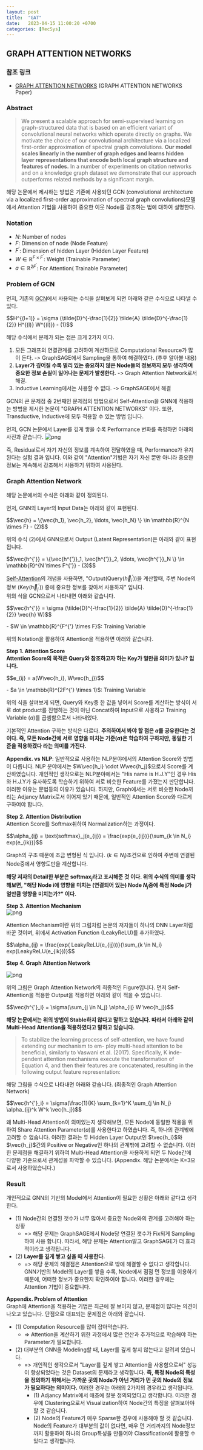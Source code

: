 ```yaml
---
layout: post
title:  "GAT"
date:   2023-04-15 11:00:20 +0700
categories: [RecSys]
---
```

<script type="text/x-mathjax-config">
MathJax.Hub.Config({tex2jax: {inlineMath: [['<span>$$','<span>$$'], ['\\(','\\)']]}});
</script>
<script type="text/javascript" src="https://cdn.mathjax.org/mathjax/latest/MathJax.js?config=TeX-MML-AM_CHTML">
</script>

## GRAPH ATTENTION NETWORKS

### 참조 링크

- <a href="https://arxiv.org/abs/1710.10903">GRAPH ATTENTION NETWORKS</a> (GRAPH ATTENTION NETWORKS Paper)

### Abstract
>We present a scalable approach for semi-supervised learning on graph-structured data that is based on an efficient variant of convolutional neural networks which operate directly on graphs. We motivate the choice of our convolutional architecture via a localized first-order approximation of spectral graph convolutions. **Our model scales linearly in the number of graph edges and learns hidden layer representations that encode both local graph structure and features of nodes.** In a number of experiments on citation networks and on a knowledge graph dataset we demonstrate that our approach outperforms related methods by a significant margin.

해당 논문에서 제시하는 방법은 기존에 사용되던 GCN (convolutional architecture via a localized first-order approximation of spectral graph convolutions)모델에서 Attention 기법을 사용하여 중요한 이웃 Node를 강조하는 법에 대하여 설명한다.

### Notation

- <span>$N$</span>: Number of nodes
- <span>$F$</span>: Dimension of node (Node Feature)
- <span>$F^{'}$</span>: Dimension of hidden Layer (Hidden Layer Feature)
- <span>$W \in \mathbb{R}^{F \times F^{'}}$</span>: Weight (Trainable Parameter)
- <span>$a \in \mathbb{R}^{2F^{'}}$</span>: For Attention( Trainable Parameter)

### Problem of GCN

먼저, 기존의 <a href="">GCN</a>에서 사용되는 수식을 살펴보게 되면 아래와 같은 수식으로 나타낼 수 있다.
<p>$$H^{(l+1)} = \sigma (\tilde{D}^{-\frac{1}{2}} \tilde{A} \tilde{D}^{-\frac{1}{2}} H^{(l)} W^{(l)}) - (1)$$</p>

해당 수식에서 문제가 되는 점은 크게 2가지 이다.
1. 모든 그래프의 연결관계를 고려하여 계산하므로 Computational Resource가 많이 든다. -> GraphSAGE에서 Sampling을 통하여 해결하였다. (추후 알아볼 내용)
2. **Layer가 깊어질 수록 멀리 있는 중요하지 않은 Node들의 정보까지 모두 생각하여 중요한 정보 손실이 일어나는 문제가 발생한다.** -> Graph Attention Network로서 해결.
3. Inductive Learning에서는 사용할 수 없다. -> GraphSAGE에서 해결

GCN의 큰 문제점 중 2번째인 문제점의 방법으로서 Self-Attention을 GNN에 적용하는 방법을 제시한 논문이 "GRAPH ATTENTION NETWORKS" 이다. 또한, Transductive, Inductive에 모두 적용할 수 있는 방법 입니다.

먼저, GCN 논문에서 Layer를 깊게 쌓을 수록 Performance 변화를 측정하면 아래의 사진과 같습니다.
![png](https://raw.githubusercontent.com/wjddyd66/wjddyd66.github.io/master/static/img/RecSys/GAT/1.png)

즉, Residual로서 자기 자신의 정보를 계속하여 전달하였을 때, Performance가 유지된다는 실험 결과 입니다. 이와 같이 "Attention"기법은 자기 자신 뿐만 아니라 중요한 정보는 계속해서 강조해서 사용하기 위하여 사용된다.

### Graph Attention Network

해당 논문에서의 수식은 아래와 같이 정의된다.

먼저, GNN의 Layer의 Input Data는 아래와 같이 표현된다.
<p>$$\vec{h} = \{\vec{h_1}, \vec{h_2}, \ldots, \vec{h_N} \} \in \mathbb{R}^{N \times F} - (2)$$</p>

위의 수식 (2)에서 GNN으로서 Output (Latent Representation)은 아래와 같이 표현됩니다.
<p>$$\vec{h^{'}} = \{\vec{h^{'}}_1, \vec{h^{'}}_2, \ldots, \vec{h^{'}}_N \} \in \mathbb{R}^{N \times F^{'}} - (3)$$</p>

<a href="">Self-Attention</a>의 개념을 사용하면, "Output(Query(<span>$\vec{h}^{'}_i$</span>))을 계산할때, 주변 Node의 정보 (Key(<span>$\vec{h}^{'}_j$</span>)) 중에 중요한 정보를 찾아서 사용하자" 입니다.  
위의 식을 GCN으로서 나타내면 아래와 같습니다.
<p>$$\vec{h^{'}} = \sigma (\tilde{D}^{-\frac{1}{2}} \tilde{A} \tilde{D}^{-\frac{1}{2}} \vec{h} W)$$</p>
- <span>$W \in \mathbb{R}^{F^{'} \times F}$</span>: Training Variable

위의 Notation을 활용하여 Attention을 적용하면 아래와 같습니다.

**Step 1. Attention Score**  
**Attention Score의 목적은 Query와 참조하고자 하는 Key가 얼만큼 의미가 있나? 입니다.**

<p>$$e_{ij} = a(W\vec{h_i}, W\vec{h_j})$$</p>
- <span>$a \in \mathbb{R}^{2F^{'} \times 1}$</span>: Training Variable

위의 식을 살펴보게 되면, Query와 Key중 한 값을 넣어서 Score를 계산하는 방식이 서로 dot product를 진행하는 것이 아닌 Concat하여 Input으로 사용하고 Training Variable (<span>$a$</span>)를 곱셈함으로서 나타내었다.

기본적인 Attention 구하는 방식은 다르다. **주의하여서 봐야 할 점은 <span>$a$</span>를 공유한다는 것 이다. 즉, 모든 Node간에 서로 영향을 미치는 기준(<span>$a$</span>)은 학습하여 구하지만, 동일한 기준을 적용하겠다 라는 의미를 가진다.**

**Appendix. vs NLP**: 일반적으로 사용하는 NLP분야에서의 Attention Score와 방법이 다릅니다. NLP 분야에서는 <span>$W\vec{h_i} \cdot W\vec{h_j}$</span>으로서 Score를 계산하였습니다. 개인적인 생각으로는 NLP분야에서는 "His name is H.J.Y"인 경우 His와 H.J.Y가 유사하도록 학습하기 위하여 서로 비슷한 Feature를 가졌는지 판단합니다. 이러한 이유는 문법등의 이유가 있습니다. 하지만, Graph에서는 서로 비슷한 Node끼리는 Adjancy Matrix로서 이어져 있기 때문에, 일반적인 Attention Score와 다르게 구하여야 합니다.

**Step 2. Attention Distribution**  
Attention Score를 Softmax취하여 Normalization하는 과정이다.
<p>$$\alpha_{ij} = \text{softmax}_j(e_{ij}) = \frac{exp(e_{ij})}{\sum_{k \in N_i} exp(e_{ik})}$$</p>

Graph의 구조 때문에 조금 변형된 식 입니다. (<span>$k \in N_i$</span>)조건으로 인하여 주변에 연결된 Node중에서 영향도만을 계산합니다.

**해당 저자의 Detail한 부분은 <span>$\text{softmax}_j$</span>라고 표시해준 것 이다. 위의 수식의 의미를 생각해보면, "해당 Node i에 영향을 미치는 (연결되어 있는) Node <span>$N_j$</span>중에 특정 Node j가 얼만큼 영향을 미치는가?" 이다.**

**Step 3. Attention Mechanism**  
![png](https://raw.githubusercontent.com/wjddyd66/wjddyd66.github.io/master/static/img/RecSys/GAT/2.png)

Attention Mechanism이란 위의 그림처럼 논문의 저자들이 하나의 DNN Layer처럼 바꾼 것이며, 위에서 Activation Function (LeakyReLU)를 추가하였다.
<p>$$\alpha_{ij} = \frac{exp( LeakyReLU(e_{ij}))}{\sum_{k \in N_i} exp(LeakyReLU(e_{ik}))}$$</p>

**Step 4. Graph Attention Network**

![png](https://raw.githubusercontent.com/wjddyd66/wjddyd66.github.io/master/static/img/RecSys/GAT/3.png)

위의 그림은 Graph Attention Network의 최종적인 Figure입니다. 먼저 Self-Attention을 적용한 Output을 적용하면 아래와 같이 적을 수 있습니다.
<p>$$\vec{h^{'}_i} = \sigma(\sum_{j \in N_j} \alpha_{ij} W \vec{h_j})$$</p>

**해당 논문에서는 위의 방법이 Stable하지 않다고 말하고 있습니다. 따라서 아래와 같이 Multi-Head Attention을 적용하였다고 말하고 있습니다.**
>To stabilize the learning process of self-attention, we have found extending our mechanism to em- ploy multi-head attention to be beneficial, similarly to Vaswani et al. (2017). Specifically, K inde- pendent attention mechanisms execute the transformation of Equation 4, and then their features are concatenated, resulting in the following output feature representation:

해당 그림을 수식으로 나타내면 아래와 같습니다. (최종적인 Graph Attention Network)
<p>$$\vec{h^{'}_i} = \sigma(\frac{1}{K} \sum_{k=1}^K \sum_{j \in N_j} \alpha_{ij}^k W^k \vec{h_j})$$</p>

왜 Multi-Head Attention이 의미있는지 생각해보면, 모든 Node에 동일한 적용을 위하여 Share Attention Parameter(<span>$a$</span>)를 사용한다고 하였습니다. 즉, 하나의 관계밖에 고려할 수 없습니다. 이러한 결과는 두 Hidden Layer Output인 <span>$\vec{h_i}$</span>와 <span>$\vec{h_j}$</span>간의 Positive or Negative인 하나의 관계밖에 고려할 수 없습니다. 이러한 문제점을 해결하기 위하여 Multi-Head Attention을 사용하게 되면 두 Node간에 다양한 기준으로서 관계성을 파악할 수 있습니다. (Appendix. 해당 논문에서는 K=3으로서 사용하였습니다.)

### Result

개인적으로 GNN의 기반의 Model에서 Attention이 필요한 상황은 아래와 같다고 생각한다.
- (1) Node간의 연결된 갯수가 너무 많아서 중요한 Node와의 관계를 고려해야 하는 상황 
    - => 해당 문제는 GraphSAGE에서 Node당 연결된 갯수가 Fix되게 Sampling하여 사용 합니다. 따라서, 해당 문제는 Attention말고 GraphSAGE가 더 효과적이라고 생각됩니다.
- (2) **Layer를 깊게 쌓고 싶을 때 사용한다.** 
    - => 해당 문제의 해결점은 Attention으로 밖에 해결할 수 없다고 생각합니다. GNN기반의 Model의 Layer를 쌓을 수록, Node에서 점점 먼 정보를 이용하기 때문에, 어떠한 정보가 중요한지 확인하여야 합니다. 이러한 경우에는 Attention 기법이 중요합니다.

**Appendix. Problem of Attention**  
Graph에 Attention을 적용하는 기법은 최근에 잘 보이지 않고, 문제점이 많다는 의견이 나오고 있습니다. 단점으로 대표되는 문제점은 아래와 같습니다.
- (1) Computation Resource를 많이 잡아먹습니다. 
    - => Attention을 계산하기 위한 과정에서 많은 연산과 추가적으로 학습해야 하는 Parameter가 필요합니다.
- (2) 대부분의 GNN을 Modeling할 때, Layer를 깊게 쌓지 않는다고 알려져 있습니다.
    - => 개인적인 생각으로서 "Layer를 깊게 쌓고 Attention을 사용함으로써" 성능이 향상되었다는 것은 Dataset의 문제라고 생각합니다. **즉, 특정 Node의 특성을 정의하기 위해서는 가까운 곳의 Node가 아닌 거리가 먼 곳의 Node의 정보가 필요하다는 의미이다.** 이러한 경우는 아래의 2가지의 경우라고 생각됩니다.
        - (1) Adjancy Matrix에서 애초에 잘못 정의되었다고 생각합니다. 이러한 경우에 Clustering으로서 Visualization하여 Node간의 특징을 살펴보아야 할 것 같습니다.
        - (2) Node의 Feature가 매우 Sparse한 경우에 사용해야 할 것 같습니다. Node의 Feature가 대부분의 값이 없다면, 매우 먼 거리까지의 Node정보까지 활용하여 하나의 Group특성을 만들어야 Classification에 활용할 수 있다고 생각합니다.

